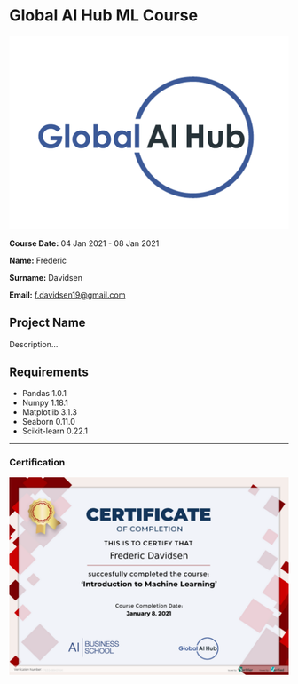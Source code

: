 # Global AI Hub ML Course
![](img/logo.png)

**Course Date:** 04 Jan 2021 - 08 Jan 2021

**Name:** Frederic 

**Surname:** Davidsen

**Email:** f.davidsen19@gmail.com  


## Project Name
Description...

## Requirements
- Pandas 1.0.1
- Numpy 1.18.1
- Matplotlib 3.1.3
- Seaborn 0.11.0
- Scikit-learn 0.22.1

---

### Certification
![](img/certificate.png)